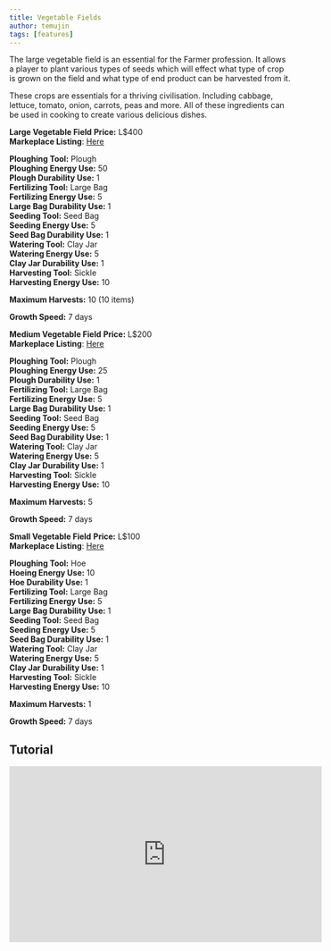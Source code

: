 ```yaml
---
title: Vegetable Fields
author: temujin
tags: [features]
---
```

The large vegetable field is an essential for the Farmer profession. It allows a player to plant various types of seeds which will effect what type of crop is grown on the field and what type of end product can be harvested from it. 

These crops are essentials for a thriving civilisation. Including cabbage, lettuce, tomato, onion, carrots, peas and more. All of these ingredients can be used in cooking to create various delicious dishes.

**Large Vegetable Field**
**Price:** L$400<br>
**Markeplace Listing**: [Here](https://marketplace.secondlife.com/p/SLC-Farmables-Large-Vegetable-Field/23104433)<br>

**Ploughing Tool:** Plough<br>
**Ploughing Energy Use:** 50<br>
**Plough Durability Use:** 1<br>
**Fertilizing Tool:** Large Bag<br>
**Fertilizing Energy Use:** 5<br>
**Large Bag Durability Use:** 1<br>
**Seeding Tool:** Seed Bag<br>
**Seeding Energy Use:** 5<br>
**Seed Bag Durability Use:** 1<br>
**Watering Tool:** Clay Jar<br>
**Watering Energy Use:** 5<br>
**Clay Jar Durability Use:** 1<br>
**Harvesting Tool:** Sickle<br>
**Harvesting Energy Use:** 10<br>

**Maximum Harvests:** 10 (10 items)<br>

**Growth Speed:** 7 days<br>

**Medium Vegetable Field**
**Price:** L$200<br>
**Markeplace Listing**: [Here](https://marketplace.secondlife.com/p/SLC-Farmables-Medium-Vegetable-Field/23270740)<br>

**Ploughing Tool:** Plough<br>
**Ploughing Energy Use:** 25<br>
**Plough Durability Use:** 1<br>
**Fertilizing Tool:** Large Bag<br>
**Fertilizing Energy Use:** 5<br>
**Large Bag Durability Use:** 1<br>
**Seeding Tool:** Seed Bag<br>
**Seeding Energy Use:** 5<br>
**Seed Bag Durability Use:** 1<br>
**Watering Tool:** Clay Jar<br>
**Watering Energy Use:** 5<br>
**Clay Jar Durability Use:** 1<br>
**Harvesting Tool:** Sickle<br>
**Harvesting Energy Use:** 10<br>

**Maximum Harvests:** 5<br>

**Growth Speed:** 7 days<br>

**Small Vegetable Field**
**Price:** L$100<br>
**Markeplace Listing**: [Here](https://marketplace.secondlife.com/p/SLC-Farmables-Small-Vegetable-Field/23270745)<br>

**Ploughing Tool:** Hoe<br>
**Hoeing Energy Use:** 10<br>
**Hoe Durability Use:** 1<br>
**Fertilizing Tool:** Large Bag<br>
**Fertilizing Energy Use:** 5<br>
**Large Bag Durability Use:** 1<br>
**Seeding Tool:** Seed Bag<br>
**Seeding Energy Use:** 5<br>
**Seed Bag Durability Use:** 1<br>
**Watering Tool:** Clay Jar<br>
**Watering Energy Use:** 5<br>
**Clay Jar Durability Use:** 1<br>
**Harvesting Tool:** Sickle<br>
**Harvesting Energy Use:** 10<br>

**Maximum Harvests:** 1<br>

**Growth Speed:** 7 days

## Tutorial
<iframe width="560" height="315" src="https://www.youtube.com/embed/0Y5TsjVeqGc" title="YouTube video player" frameborder="0" allow="accelerometer; autoplay; clipboard-write; encrypted-media; gyroscope; picture-in-picture" allowfullscreen></iframe>
